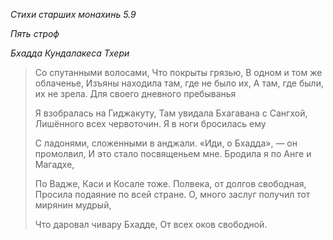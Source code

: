 *Стихи старших монахинь 5\.9*

*Пять строф*

*Бхадда Кундалакеса Тхери*

> Со спутанными волосами,
> Что покрыты грязью,
> В одном и том же облаченье,
> Изъяны находила там, где не было их,
> А там, где были, их не зрела\.
> Для своего дневного пребыванья
>
> Я взобралась на Гиджакуту,
> Там увидала Бхагавана с Сангхой,
> Лишённого всех червоточин\.
> Я в ноги бросилась ему
>
> С ладонями, сложенными в анджали\.
> «Иди, о Бхадда», — он промолвил,
> И это стало посвященьем мне\.
> Бродила я по Анге и Магадхе,
>
> По Вадже, Каси и Косале тоже\.
> Полвека, от долгов свободная,
> Просила подаяние по всей стране\.
> О, много заслуг получил тот мирянин мудрый,
>
> Что даровал чивару Бхадде,
> От всех оков свободной\.